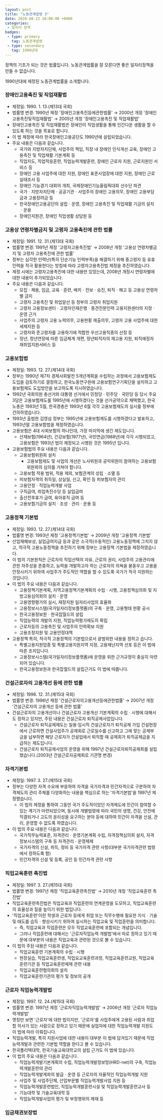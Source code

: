 ```yaml
---
layout: post
title: "노동관계법령 3"
date: 2020-08-22 10:00:00 +0900
categories: 
 - 일자리 정책
badges:
 - type: primary
   tag: 노동관계법령
 - type: secondary
   tag: 1990년대
---
```


정책의 기초가 되는 것은 법률입니다. 노동관계법률을 잘 모른다면 좋은 일자리정책을 만들 수 없습니다.

<!--more-->

1990년대에 제정된 노동관계법률을 소개합니다.

### **장애인고용촉진 및 직업재활법**

- 제정일: 1990. 1. 13.(제13대 국회)
- 법률명 변경: 1990년 제정 '장애인고용촉진등에관한법률' → 2000년 개정 '장애인고용촉진및직업재활법' → 2005년 개정 '장애인고용촉진 및 직업재활법'
- 장애인고용촉진 및 직업재활법은 장애인이 직업생활을 통해 인간다운 생활을 할 수 있도록 하는 것을 목표로 합니다.
- 이 법 제정에 따라 한국장애인고용공단도 1990년에 설립되었습니다.
- 주요 내용은 다음과 같습니다.
  - 국가와 지방자치단체, 사업주의 책임, 직장 내 장애인 인식개선 교육, 장애인 고용촉진 및 직업재활 기본계획 등
  - 직업지도, 직업적응훈련, 직업능력개발훈련, 장애인 근로자 지원, 근로지원인 서비스 등
  - 장애인 고용 사업주에 대한 지원, 장애인 표준사업장에 대한 지원, 장애인 근로실태조사 등
  - 장애인 기능경기 대회의 개최, 국제장애인기능올림픽대회 선수단 파견
  - 국가ㆍ지방자치단체ㆍ공공기관ㆍ사업주의 장애인 고용의무, 장애인 고용부담금과 고용장려금 등
  - 한국장애인고용공단의 설립ㆍ운영, 장애인 고용촉진 및 직업재활 기금의 설치ㆍ운용
  - 장애인지원관, 장애인 직업생활 상담원 등
  
### **고용상 연령차별금지 및 고령자 고용촉진에 관한 법률**

- 제정일: 1991. 12. 31.(제13대 국회)
- 법률명 변경: 1991년 제정 '고령자고용촉진법' → 2008년 개정 '고용상 연령차별금지 및 고령자 고용촉진에 관한 법률'
- 정부는 심각한 인력난(특히 단순기능 인력부족)을 해결하기 위해 중고령자 등 유휴인력을 적극 활용한다는 방침에 따라 고령자고용촉진법 제정을 추진하였습니다.
- 제정 시에는 고령자고용촉진에 대한 내용만 있었는데, 2008년 개정시 연령차별에 대한 내용이 추가되었습니다.
- 주요 내용은 다음과 같습니다.
  - 모집ㆍ채용, 임금, 교육ㆍ훈련, 배치ㆍ전보ㆍ승진, 퇴직ㆍ해고 등 고용상 연령차별 금지
  - 고령자 고용촉진 및 취업알선 등 정부의 고령자 취업지원
  - 고령자 고용정보센터ㆍ고령자인재은행ㆍ중견전문인력 고용지원센터의 지정ㆍ운영 근거
  - 사업주의 고령자 고용 노력의무, 고용현황 제출의무, 고령자 고용 사업주에 대한 세제지원 등
  - 고령자와 준고령자를 고용하기에 적합한 우선고용직종의 선정 등
  - 정년, 정년연장에 따른 임금체계 개편, 정년퇴직자의 재고용 지원, 퇴직예정자 재취업지원서비스 등

### **고용보험법**

- 제정일: 1993. 12. 27.(제14대 국회)
- 정부는 1990년 제7차 경제사회발전 5개년계획을 수립하는 과정에서 고용보험제도 도입을 검토하기로 결정하고, 한국노동연구원에 고용보험연구기획단을 설치하고 고용보험제도 도입방안을 보고하도록 지시하였습니다.
- 1992년 국회의원 총선거와 대통령 선거에서 민정당ㆍ민주당ㆍ국민당 등 당시 주요 3당은 고용보험제도를 1995년에 시행하겠다는 것을 선거공약으로 채택했고, 한국노총은 1993년 5월, 한국경총은 1993년 6월 각각 고용보험제도의 실시를 정부에 건의하였습니다.
- 1993년 출범한 김영삼 정부는 1995년에 고용보험제도를 시행하겠다고 발표하고, 1993년말 고용보험법을 제정하였습니다.
- 고용보험은 4대 사회보험의 하나인데, 가장 마지막에 생긴 제도입니다.
  - 산재보험(1964년), 건강보험(1977년), 국민연금(1988년)에 각각 시행되었고, 고용보험은 1993년 법이 제정되고 시행된 것은 1995년 입니다.
- 고용보험법의 주요 내용은 다음과 같습니다.
  - 고용보험위원회 설치
    - 고용보험제도 및 사업의 개선은 노사위원과 공익위원이 참여하는 고용보험위원회의 심의를 거쳐야 합니다.
  - 고용보험 적용 범위, 적용 제외, 보험관계의 성립ㆍ소멸 등
  - 피보험자격의 취득일, 상실일, 신고, 확인 등 피보험자의 관리
  - 고용안정ㆍ직업능력개발 사업
  - 구직급여, 취업촉진수당 등 실업급여
  - 출산전후휴가 급여, 육아휴직 급여 등
  - 고용보험기금의 설치ㆍ조성ㆍ관리ㆍ운용 등

### **고용정책 기본법**

- 제정일: 1993. 12. 27.(제14대 국회)
- 법률명 변경: 1993년 제정 '고용정책기본법' → 2009년 개정 '고용정책 기본법'
- 산업재해보상, 실업급여지급 등과 같은 소극적(수동적인) 고용노동정책에 그치지 않고, 적극적 고용노동정책을 추진하기 위해 정부는 고용정책 기본법을 제정하였습니다.
- 이 법의 기본원칙은 근로자의 직업선택의 자유, 근로의 권리, 사업주의 고용관리에 관한 자주성을 존중하고, 능력을 개발하고자 하는 근로자의 의욕을 붇돋우고 고용을 안정시키기 위하여 사업주가 주도적인 역할을 할 수 있도록 국가가 적극 지원하는 것입니다.
- 이 법의 주요 내용은 다음과 같습니다.
  - 고용정책기본계획, 지역고용정책기본계획의 수립ㆍ시행, 고용정책심의회 및 지방고용심의회의 설치ㆍ운영
  - 고용영향평가의 실시, 재정지원 일자리사업의 효율화
  - 고용정보시스템(국가일자리정보플랫폼)의 구축ㆍ운영, 고용형태 현황 공시
  - 한국고용정보원ㆍ한국잡월드의 설립
  - 직업능력의 개발의 지원, 직업능력평가제도의 확립
  - 근로자등의 고용촉진 및 사업주의 인력확보 지원
  - 고용조정지원 및 고용안정대책
- 고용정책 특히, 적극적 고용정책의 기본법으로서 광범위한 내용을 정하고 습니다.
  - 특별고용지원업종 및 특별고용지원지역 지정, 고용재난지역 선포 등은 이 법에 따른 조치입니다.
  - 고용정보시스템(국가일자리정보플랫폼)에 운영을 위한 근거규정이 충실히 마련되어 있습니다.
  - 한국고용정보원과 한국잡월드의 설립근거도 이 법에 따릅니다.

### **건설근로자의 고용개선 등에 관한 법률**

- 제정일: 1996. 12. 31.(제15대 국회)
- 법률명 변경: 1996년 제정 '건설근로자의고용개선등에관한법률' → 2007년 개정 '건설근로자의 고용개선 등에 관한 법률'
- 건설근로자의 고용개선이나 건설근로자 고용개선 기본계획의 수립ㆍ시행에 대해서도 정하고 있지만, 주된 내용은 건설근로자 퇴직공제사업입니다.
  - 건설근로자 퇴직공제제도는 일용·임시직 건설근로자가 퇴직공제 가입 건설현장에서 근로하면 건설사업주가 공제회로 근로일수를 신고하고 그에 맞는 공제부금을 납부하면 해당 근로자가 건설업에서 퇴직할 때 공제회가 퇴직공제금을 지급하는 제도입니다.
  - 건설근로자 퇴직공제사업의 운영을 위해 1997년 건설근로자퇴직공제회를 설립했습니다.(2003년 건설근로자공제회로 기관명 변경)
  
### **자격기본법**

- 제정일: 1997. 3. 27.(제15대 국회)
- 정부는 다양한 자격 수요에 부응하여 자격을 국가자격과 민간자격으로 구분하여 자격제도의 관리 주체를 다양화하는 내용을 핵심으로 하는 '자격기본법'을 1997년 제정했습니다.
  - 이 법의 제정을 통하여 그동안 국가 주도적이었던 자격제도에 민간이 참여할 수 있는 계기가 마련되었으며, 동시에 개별법령에 따라 국민의 생명, 건강, 안전에 직결되거나 고도의 윤리성을 요구하는 분야 등에 대하여 민간이 자격을 신설, 관리, 운영할 수 없도록 하였습니다.
- 이 법의 주요 내용은 다음과 같습니다.
  - 국가직무능력표준, 자격관리ㆍ운영기본계획 수립, 자격정책심의회 설치, 자격정보시스템의 구축 등 자격관리ㆍ운영체제
  - 국가자격의 신설, 취득, 정비 등 국가자격 관련 사항(대부분 국가자격관련 법령에서 정하도록 함)
  - 민간자격의 신설 및 등록, 공인 등 민간자격 관련 사항
  
### **직업교육훈련 촉진법**

- 제정일: 1997. 3. 27.(제15대 국회)
- 법률명 변경: 1997년 제정 '직업교육훈련촉진법' → 2010년 개정 '직업교육훈련 촉진법'
- 직업교육훈련촉진법은 직업교육과 직업훈련의 연계운영을 도모하고, 직업교육훈련의 효율성과 질을 높이기 위한 법입니다.
- '직업교육훈련'이란 학생과 근로자 등에게 취업 또는 직무수행에 필요한 지식ㆍ기술 및 태도를 습득ㆍ향상시키기 위하여 실시하는 직업교육 및 직업훈련을 의미합니다.
  - 즉, 직업교육과 직업훈련은 모두 직업교육훈련에 포함되는 개념입니다.
  - 그러나 직업훈련에 대해서는 '근로자직업능력 개발법'에서 따로 정하고 있기 때문에 대부분의 내용은 직업교육과 관련된 것으로 볼 수 있습니다.
- 이 법의 주된 내용은 다음과 같습니다.
  - 직업교육훈련 기본계획의 수립ㆍ시행
  - 현장실습, 직업교육훈련생, 직업요교육훈련과정, 직업교육훈련교원, 직업교육훈련기관 등 직업교육훈련체제 관련 내용
  - 직업교육훈련협의회의 설치
  - 직업교육훈련기관의 평가 및 정보의 공개
  
### **근로자 직업능력개발법**

- 제정일: 1997. 12. 24.(제15대 국회)
- 법률명 변경: 1997년 제정 '근로자직업능력개발법' → 2006년 개정 '근로자 직업능력개발법'
- 명칭만 보면 '근로자'에 대한 법이지만, '근로자'를 사업주에게 고용된 사람과 취업할 의사가 있는 사람으로 정하고 있기 때문에 실업자에 대한 직업능력개발 지원도 이 법에 따라 이뤄집니다.
- 직업능력개발, 특히 지원사업에 대한 내용이 대부분 이 법에 담겨있기 때문에 직업능력개발과 관련한 기본법 역할을 한다고 볼 수 있습니다.
- 한국폴리텍대학, 한국기술교육대학교의 설립 근거도 이 법에 있습니다.
- 이 법의 주요 내용은 다음과 같습니다.
  - 직업능력개발기본계획의 수립, 직업능력개발정보망(HRD-net)의 구축, 직업능력개발훈련의 관리
  - 직업능력개발계좌의 발급ㆍ운영 등 근로자의 자율적인 직업능력개발 지원
  - 사업주 및 사업주단체, 산업부문별 직업능력개발사업 지원 등
  - 직업능력개발훈련법인, 직업능력개발훈련시설 및 직업능력개발훈련교사 등
  - 기능대학 및 기술교육대학 등
  - 직업능력개발사업의 평가 및 부정행위의 제재 등

### **임금채권보장법**

